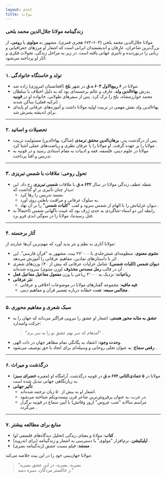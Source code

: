 ```yaml
---
layout: post
title: مولانا
---
```


### زندگینامه مولانا جلال‌الدین محمد بلخی  
مولانا جلال‌الدین محمد بلخی (۶۰۴–۶۷۲ هجری قمری)، مشهور به **مولوی** یا **رومی**، از بزرگ‌ترین شاعران، عارفان و اندیشمندان ایرانی است که اشعار او مرزهای جغرافیایی و زبانی را درنوردیده و تأثیری جهانی یافته است. در زیر به مراحل زندگی، تحولات فکری و آثار او پرداخته می‌شود:

---

### ۱. **تولد و خاستگاه خانوادگی**  
- مولانا در **۶ ربیع‌الاول ۶۰۴ ه.ق** در شهر **بلخ** (افغانستان امروزی) زاده شد.  
- پدرش **بهاءالدین ولد**، عارف و عالم برجسته‌ای بود که به دلیل اختلاف با سلطان محمد خوارزمشاه، بلخ را ترک کرد. پس از سفرهای طولانی، خانواده او در **قونیه** (ترکیه فعلی) ساکن شدند .  
- بهاءالدین ولد نقش مهمی در تربیت اولیه مولانا داشت و آموزه‌های عرفانی او پایه‌ای برای اندیشه پسرش شد.

---

### ۲. **تحصیلات و اساتید**  
- پس از درگذشت پدر، **برهان‌الدین محقق ترمذی** (شاگرد بهاءالدین) مسئولیت تربیت مولانا را بر عهده گرفت. او مولانا را با عرفان نظری و ریاضت‌های عملی آشنا کرد .  
- مولانا در علوم دینی، فلسفه، فقه و ادبیات به مقام استادی رسید و در قونیه به تدریس و افتا پرداخت.

---

### ۳. **تحول روحی: ملاقات با شمس تبریزی**  
- نقطه عطف زندگی مولانا در سال **۶۴۲ ه.ق** با ملاقات **شمس تبریزی** رخ داد. این دیدار چنان تأثیری بر او گذاشت که:  
  - مسند تدریس را رها کرد.  
  - به سلوک عرفانی و مراقبت باطنی روی آورد.  
  - دیوان غزلیاتش را با الهام از شمس سرود و لقب **"کلیات شمس"** را بر آن نهاد .  
- رابطه این دو استاد-شاگردی به حدی ژرف بود که غیبت ناگهانی شمس (احتمالاً به قتل رسیده)، مولانا را در سوگی ابدی فرو برد.

---

### ۴. **آثار برجسته**  
مولانا آثاری به نظم و نثر پدید آورد که مهم‌ترین آن‌ها عبارتند از:  
- **مثنوی معنوی**: منظومه‌ای شش‌جلدی با ۲۷٬۰۰۰ بیت، مشهور به "قرآن فارسی". این اثر با داستان‌های نمادین، مفاهیم عرفانی را آموزش می‌دهد .  
- **دیوان شمس (کلیات شمس)**: شامل غزلیات عرفانی که بیش از ۴۰٪ وزن‌های شعری آن در قالب **رمل مسدس محذوف** (وزن مثنوی) سروده شده‌اند .  
- **رباعیات**: نزدیک به ۴٬۰۰۰ رباعی با وزن **مفعول مفاعیل مفاعیل فعل**.  
- **نثر عرفانی**:  
  - **فیه مافیه**: مجموعه گفتارهای مولانا در موضوعات اخلاقی و عرفانی.  
  - **مجالس سبعه**: هفت خطابه درباره تفسیر قرآن و مفاهیم دینی .

---

### ۵. **سبک شعری و مفاهیم محوری**  
- **عشق به مثابه محور هستی**: اشعار او عشق را نیرویی فراگیر می‌داند که جهان را به حرکت وامیدارد:  
  > "آمدهام که سر نهم عشق تو را به سر برم" .  
- **وحدت وجود**: اعتقاد به یگانگی تمام مظاهر جهان در ذات الهی.  
- **رقص سماع**: به عنوان تجلی روحانی و وسیله‌ای برای اتحاد با حق توصیف می‌شود .

---

### ۶. **درگذشت و میراث**  
- مولانا در **۵ جمادی‌الثانی ۶۷۲ ه.ق** در قونیه درگذشت. آرامگاه او (مقبره **خضرای سبز**) به زیارتگاهی جهانی تبدیل شده است.  
- **تأثیر جهانی**:  
  - اشعار او به بیش از ۵۰ زبان ترجمه شده‌اند.  
  - در غرب، به عنوان پرفروش‌ترین شاعر قرن بیست‌ویکم شناخته می‌شود.  
  - مراسم سالانه "شب عروس" (روز وفاتش) با آیین سماع در قونیه برگزار می‌گردد .

---

### ۷. **منابع برای مطالعه بیشتر**  
- **کتاب**: *مولانا و معنای زندگی* (تحلیل دیدگاه‌های فلسفی او) .  
- **اپلیکیشن**: نرم‌افزار "مولوی" با دسترسی به اشعار و زندگینامه (برای اندروید) .  
- **مستند**: فیلم *مست عشق* (زندگینامه بصری) .  

مولانا جهان‌بینی خود را در این بیت خلاصه می‌کند:  
> "بمیرید، بمیرید، در این عشق بمیرید  
> ز خاکستر مردگان، سبزه دمید."

